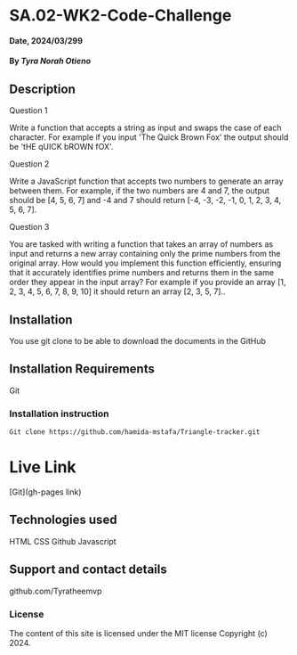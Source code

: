  # SA.02-WK2-Code-Challenge

#### Date, 2024/03/299

#### By *Tyra Norah Otieno*

## Description
Question 1

Write a function that accepts a string as input and swaps the case of each character. For example if you input 'The Quick Brown Fox' the output should be 'tHE qUICK bROWN fOX'.

Question 2

Write a JavaScript function that accepts two numbers to generate an array between them. For example, if the two numbers are 4 and 7, the output should be [4, 5, 6, 7] and -4 and 7 should return [-4, -3, -2, -1, 0, 1, 2, 3, 4, 5, 6, 7].

Question 3

You are tasked with writing a function that takes an array of numbers as input and returns a new array containing only the prime numbers from the original array. How would you implement this function efficiently, ensuring that it accurately identifies prime numbers and returns them in the same order they appear in the input array? For example if you provide an array [1, 2, 3, 4, 5, 6, 7, 8, 9, 10] it should return an array [2, 3, 5, 7]..

## Installation
You use git clone to be able to download the documents in the GitHub

## Installation Requirements
Git

### Installation instruction
```
Git clone https://github.com/hamida-mstafa/Triangle-tracker.git

```

# Live Link
[Git](gh-pages link)

## Technologies used
HTML
CSS
Github
Javascript

## Support and contact details
github.com/Tyratheemvp

### License
The content of this site is licensed under the MIT license
Copyright (c) 2024.
